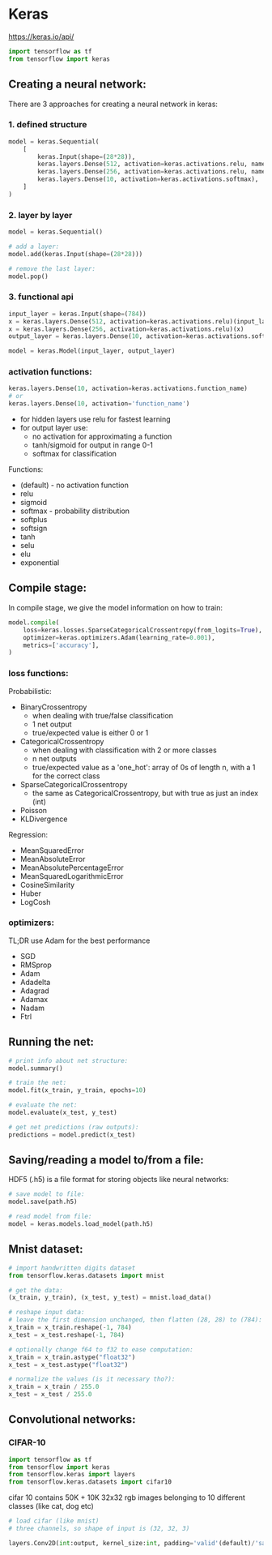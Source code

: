 # Keras
https://keras.io/api/

```python
import tensorflow as tf
from tensorflow import keras
```

## Creating a neural network:
There are 3 approaches for creating a neural network in keras:

### 1. defined structure
```python
model = keras.Sequential(
    [
        keras.Input(shape=(28*28)),
        keras.layers.Dense(512, activation=keras.activations.relu, name='first layer'),
        keras.layers.Dense(256, activation=keras.activations.relu, name='second layer'),
        keras.layers.Dense(10, activation=keras.activations.softmax),
    ]
)
```

### 2. layer by layer
```python
model = keras.Sequential()

# add a layer:
model.add(keras.Input(shape=(28*28)))

# remove the last layer:
model.pop()
```

### 3. functional api
```python
input_layer = keras.Input(shape=(784))
x = keras.layers.Dense(512, activation=keras.activations.relu)(input_layer)
x = keras.layers.Dense(256, activation=keras.activations.relu)(x)
output_layer = keras.layers.Dense(10, activation=keras.activations.softmax)(x)

model = keras.Model(input_layer, output_layer)
```

### activation functions:
```python
keras.layers.Dense(10, activation=keras.activations.function_name)
# or
keras.layers.Dense(10, activation='function_name')
```

- for hidden layers use relu for fastest learning
- for output layer use:
    - no activation for approximating a function
    - tanh/sigmoid for output in range 0-1
    - softmax for classification

Functions:
- (default) - no activation function
- relu
- sigmoid
- softmax - probability distribution
- softplus
- softsign
- tanh
- selu
- elu
- exponential


## Compile stage:
In compile stage, we give the model information on how to train:
```python
model.compile(
    loss=keras.losses.SparseCategoricalCrossentropy(from_logits=True),
    optimizer=keras.optimizers.Adam(learning_rate=0.001),
    metrics=['accuracy'],
)

```
### loss functions:
Probabilistic:
- BinaryCrossentropy
    - when dealing with true/false classification
    - 1 net output
    - true/expected value is either 0 or 1
- CategoricalCrossentropy
    - when dealing with classification with 2 or more classes
    - n net outputs
    - true/expected value as a 'one_hot': array of 0s of length n, with a 1 for the correct class
- SparseCategoricalCrossentropy
    - the same as CategoricalCrossentropy, but with true as just an index (int)
- Poisson
- KLDivergence

Regression:
- MeanSquaredError
- MeanAbsoluteError
- MeanAbsolutePercentageError
- MeanSquaredLogarithmicError
- CosineSimilarity
- Huber
- LogCosh

### optimizers:
TL;DR use Adam for the best performance  
  
- SGD
- RMSprop
- Adam
- Adadelta
- Adagrad
- Adamax
- Nadam
- Ftrl

## Running the net:
```python
# print info about net structure:
model.summary()

# train the net:
model.fit(x_train, y_train, epochs=10)

# evaluate the net:
model.evaluate(x_test, y_test)

# get net predictions (raw outputs):
predictions = model.predict(x_test)
```

## Saving/reading a model to/from a file:
HDF5 (.h5) is a file format for storing objects like neural networks:
```python
# save model to file:
model.save(path.h5)

# read model from file:
model = keras.models.load_model(path.h5)
```




## Mnist dataset:
```python
# import handwritten digits dataset
from tensorflow.keras.datasets import mnist

# get the data:
(x_train, y_train), (x_test, y_test) = mnist.load_data()

# reshape input data:
# leave the first dimension unchanged, then flatten (28, 28) to (784):
x_train = x_train.reshape(-1, 784)
x_test = x_test.reshape(-1, 784)

# optionally change f64 to f32 to ease computation:
x_train = x_train.astype("float32")
x_test = x_test.astype("float32")

# normalize the values (is it necessary tho?):
x_train = x_train / 255.0
x_test = x_test / 255.0
```






## Convolutional networks:
### CIFAR-10
```python
import tensorflow as tf
from tensorflow import keras
from tensorflow.keras import layers
from tensorflow.keras.datasets import cifar10
```
cifar 10 contains 50K + 10K 32x32 rgb images belonging to 10 different classes (like cat, dog etc)

```python
# load cifar (like mnist)
# three channels, so shape of input is (32, 32, 3)

layers.Conv2D(int:output, kernel_size:int, padding='valid'(default)/'same')
```